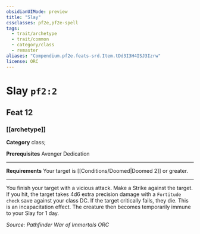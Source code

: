```yaml
---
obsidianUIMode: preview
title: "Slay"
cssclasses: pf2e,pf2e-spell
tags:
  - trait/archetype
  - trait/common
  - category/class
  - remaster
aliases: "Compendium.pf2e.feats-srd.Item.tDd3I3H4ISJ3Izrw"
license: ORC
---
```

# Slay `pf2:2`
## Feat 12
### [[archetype]]

**Category** class; 



**Prerequisites** Avenger Dedication
* * *
**Requirements** Your target is [[Conditions/Doomed|Doomed 2]] or greater.

* * *

You finish your target with a vicious attack. Make a Strike against the target. If you hit, the target takes 4d6 extra precision damage with a `Fortitude check` save against your class DC. If the target critically fails, they die. This is an incapacitation effect. The creature then becomes temporarily immune to your Slay for 1 day.

*Source: Pathfinder War of Immortals*
*ORC*